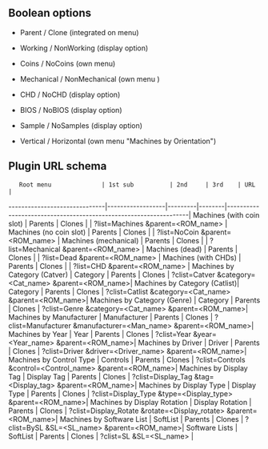 ## Boolean options ##

 * Parent / Clone (integrated on menu)

 * Working / NonWorking (display option)

 * Coins / NoCoins (own menu)

 * Mechanical / NonMechanical (own menu )
 
 * CHD / NoCHD (display option)
 
 * BIOS / NoBIOS (display option)
 
 * Sample / NoSamples (display option)
 
 * Vertical / Horizontal (own menu "Machines by Orientation")


## Plugin URL schema ##

       Root menu              | 1st sub          | 2nd     | 3rd    | URL                                                              |
------------------------------|------------------|---------|--------|------------------------------------------------------------------|
Machines (with coin slot)     | Parents          | Clones  |        | ?list=Machines        &parent=<ROM_name>                         |
Machines (no coin slot)       | Parents          | Clones  |        | ?list=NoCoin          &parent=<ROM_name>                         |
Machines (mechanical)         | Parents          | Clones  |        | ?list=Mechanical      &parent=<ROM_name>                         |
Machines (dead)               | Parents          | Clones  |        | ?list=Dead            &parent=<ROM_name>                         |
Machines (with CHDs)          | Parents          | Clones  |        | ?list=CHD             &parent=<ROM_name>                         |
Machines by Category (Catver) | Category         | Parents | Clones | ?clist=Catver         &category=<Cat_name>     &parent=<ROM_name>|
Machines by Category (Catlist)| Category         | Parents | Clones | ?clist=Catlist        &category=<Cat_name>     &parent=<ROM_name>|
Machines by Category (Genre)  | Category         | Parents | Clones | ?clist=Genre          &category=<Cat_name>     &parent=<ROM_name>|
Machines by Manufacturer      | Manufacturer     | Parents | Clones | ?clist=Manufacturer   &manufacturer=<Man_name> &parent=<ROM_name>|
Machines by Year              | Year             | Parents | Clones | ?clist=Year           &year=<Year_name>        &parent=<ROM_name>|
Machines by Driver            | Driver           | Parents | Clones | ?clist=Driver         &driver=<Driver_name>    &parent=<ROM_name>|
Machines by Control Type      | Controls         | Parents | Clones | ?clist=Controls       &control=<Control_name>  &parent=<ROM_name>|
Machines by Display Tag       | Display Tag      | Parents | Clones | ?clist=Display_Tag    &tag=<Display_tag>       &parent=<ROM_name>|
Machines by Display Type      | Display Type     | Parents | Clones | ?clist=Display_Type   &type=<Display_type>     &parent=<ROM_name>|
Machines by Display Rotation  | Display Rotation | Parents | Clones | ?clist=Display_Rotate &rotate=<Display_rotate> &parent=<ROM_name>|
Machines by Software List     | SoftList         | Parents | Clones | ?clist=BySL           &SL=<SL_name>            &parent=<ROM_name>|
Software Lists                | SoftList         | Parents | Clones | ?clist=SL             &SL=<SL_name>                              |

